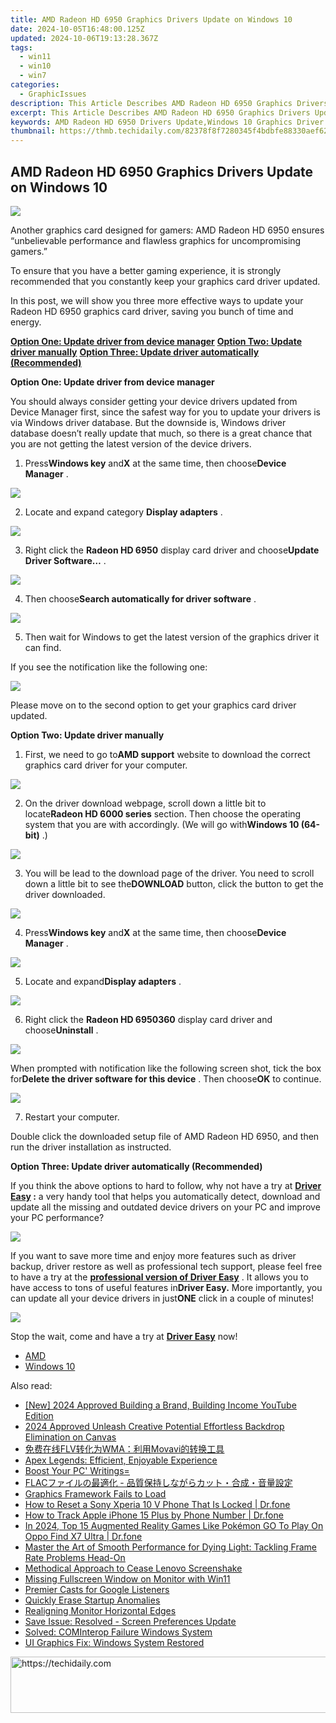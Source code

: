 ```yaml
---
title: AMD Radeon HD 6950 Graphics Drivers Update on Windows 10
date: 2024-10-05T16:48:00.125Z
updated: 2024-10-06T19:13:28.367Z
tags:
  - win11
  - win10
  - win7
categories:
  - GraphicIssues
description: This Article Describes AMD Radeon HD 6950 Graphics Drivers Update on Windows 10
excerpt: This Article Describes AMD Radeon HD 6950 Graphics Drivers Update on Windows 10
keywords: AMD Radeon HD 6950 Drivers Update,Windows 10 Graphics Driver Improvements,AMD Radeon HD Graphics Driver Updates for Gaming,Latest AMD GPU Updates for Windows Systems,Radeon HD 6950 Driver Patch Release Information,AMD Graphics Card Updates,Enhanced Radeon HD Graphics Driver Version for Windows 10
thumbnail: https://thmb.techidaily.com/82378f8f7280345f4bdbfe88330aef6297f2b5615d0df03562d4846b27ff387d.jpg
---
```


## AMD Radeon HD 6950 Graphics Drivers Update on Windows 10

![](https://images.drivereasy.com/wp-content/uploads/2017/01/img_587c9381d5cd7.jpg)
  
 Another graphics card designed for gamers: AMD Radeon HD 6950 ensures “unbelievable performance and flawless graphics for uncompromising gamers.”
  
 To ensure that you have a better gaming experience, it is strongly recommended that you constantly keep your graphics card driver updated.
  
 In this post, we will show you three more effective ways to update your Radeon HD 6950 graphics card driver, saving you bunch of time and energy.  
  
[**Option One: Update driver from device manager**](#1)
[**Option Two: Update driver manually**](#2)
[**Option Three: Update driver automatically (Recommended)**](#3)
  
 **Option One: Update driver from device manager**
  
 You should always consider getting your device drivers updated from Device Manager first, since the safest way for you to update your drivers is via Windows driver database. But the downside is, Windows driver database doesn’t really update that much, so there is a great chance that you are not getting the latest version of the device drivers.
  
 1) Press**Windows key** and**X** at the same time, then choose**Device Manager** .
  
![](https://images.drivereasy.com/wp-content/uploads/2017/01/img_586b799d15ed0.png)

 2) Locate and expand category **Display adapters** .
  
![](https://images.drivereasy.com/wp-content/uploads/2016/12/img_58633888b815f.jpg)

 3) Right click the **Radeon HD 6950**  display card driver and choose**Update Driver Software…** .  
  
![](https://images.drivereasy.com/wp-content/uploads/2016/12/img_58633adf15869.jpg)
  
 4) Then choose**Search automatically for driver software** .
  
![](https://images.drivereasy.com/wp-content/uploads/2016/12/img_58633bb7037e2.jpg)
  
 5) Then wait for Windows to get the latest version of the graphics driver it can find.
  
 If you see the notification like the following one:  
  
![](https://images.drivereasy.com/wp-content/uploads/2016/12/img_58633c3acc5d9.png)
  
 Please move on to the second option to get your graphics card driver updated.
  
 **Option Two: Update driver manually**
  
 1) First, we need to go to**AMD support** website to download the correct graphics card driver for your computer.
  
![](https://images.drivereasy.com/wp-content/uploads/2017/01/img_587c97e46d334.jpg)
  
 2) On the driver download webpage, scroll down a little bit to locate**Radeon HD 6000 series** section. Then choose the operating system that you are with accordingly. (We will go with**Windows 10 (64-bit)** .)

![](https://images.drivereasy.com/wp-content/uploads/2017/01/img_587c9803865c0.png)

 3) You will be lead to the download page of the driver. You need to scroll down a little bit to see the**DOWNLOAD** button, click the button to get the driver downloaded.  
  
![](https://images.drivereasy.com/wp-content/uploads/2017/01/img_587c9870672e8.jpg)

 4) Press**Windows key** and**X** at the same time, then choose**Device Manager** .
  
![](https://images.drivereasy.com/wp-content/uploads/2016/12/img_58633847649da.png)

 5) Locate and expand**Display adapters** .
  
![](https://images.drivereasy.com/wp-content/uploads/2016/12/img_58633888b815f.jpg)
  
 6) Right click the **Radeon HD 6950360** display card driver and choose**Uninstall** .
  
![](https://images.drivereasy.com/wp-content/uploads/2016/12/img_58633ead50985.jpg)

 When prompted with notification like the following screen shot, tick the box for**Delete the driver software for this device** . Then choose**OK** to continue.
  
![](https://images.drivereasy.com/wp-content/uploads/2016/12/img_5860d243e91ce.png)

 7) Restart your computer.
  
 Double click the downloaded setup file of AMD Radeon HD 6950, and then run the driver installation as instructed.
  
 **Option Three: Update driver automatically (Recommended)**
  
 If you think the above options to hard to follow, why not have a try at **[Driver Easy](https://tools.techidaily.com/drivereasy/download/) :** a very handy tool that helps you automatically detect, download and update all the missing and outdated device drivers on your PC and improve your PC performance?
  
![](https://images.drivereasy.com/wp-content/uploads/2017/04/img_58e89e907fb3f.png)

 If you want to save more time and enjoy more features such as driver backup, driver restore as well as professional tech support, please feel free to have a try at the [**professional version of Driver Easy**](https://tools.techidaily.com/drivereasy/download/) . It allows you to have access to tons of useful features in**Driver Easy.** More importantly, you can update all your device drivers in just**ONE** click in a couple of minutes!
  
![](https://images.drivereasy.com/wp-content/uploads/2017/04/img_58e89f1fa616d.jpg)
  
 Stop the wait, come and have a try at [**Driver Easy**](https://tools.techidaily.com/drivereasy/download/) now!

* [AMD](https://tools.techidaily.com/drivereasy/download/)
* [Windows 10](https://tools.techidaily.com/drivereasy/download/)

<ins class="adsbygoogle"
     style="display:block"
     data-ad-format="autorelaxed"
     data-ad-client="ca-pub-7571918770474297"
     data-ad-slot="1223367746"></ins>

<ins class="adsbygoogle"
     style="display:block"
     data-ad-client="ca-pub-7571918770474297"
     data-ad-slot="8358498916"
     data-ad-format="auto"
     data-full-width-responsive="true"></ins>

<span class="atpl-alsoreadstyle">Also read:</span>
<div><ul>
<li><a href="https://youtube-lab.techidaily.com/024-approved-building-a-brand-building-income-youtube-edition/"><u>[New] 2024 Approved Building a Brand, Building Income YouTube Edition</u></a></li>
<li><a href="https://some-approaches.techidaily.com/2024-approved-unleash-creative-potential-effortless-backdrop-elimination-on-canvas/"><u>2024 Approved Unleash Creative Potential Effortless Backdrop Elimination on Canvas</u></a></li>
<li><a href="https://technical-tips.techidaily.com/flvwmamovavi/"><u>免费在线FLV转化为WMA：利用Movavi的转换工具</u></a></li>
<li><a href="https://graphic-issues.techidaily.com/apex-legends-efficient-enjoyable-experience/"><u>Apex Legends: Efficient, Enjoyable Experience</u></a></li>
<li><a href="https://buynow-marvelous.techidaily.com/boost-your-pc-writings/"><u>Boost Your PC' Writings=</u></a></li>
<li><a href="https://blog-min.techidaily.com/1726026561613-flac/"><u>FLACファイルの最適化 - 品質保持しながらカット・合成・音量設定</u></a></li>
<li><a href="https://graphic-issues.techidaily.com/graphics-framework-fails-to-load/"><u>Graphics Framework Fails to Load</u></a></li>
<li><a href="https://techidaily.com/how-to-reset-a-sony-xperia-10-v-phone-that-is-locked-drfone-by-drfone-reset-android-reset-android/"><u>How to Reset a Sony Xperia 10 V Phone That Is Locked | Dr.fone</u></a></li>
<li><a href="https://ios-location-track.techidaily.com/how-to-track-apple-iphone-15-plus-by-phone-number-drfone-by-drfone-virtual-ios/"><u>How to Track Apple iPhone 15 Plus by Phone Number | Dr.fone</u></a></li>
<li><a href="https://android-pokemon-go.techidaily.com/in-2024-top-15-augmented-reality-games-like-pokemon-go-to-play-on-oppo-find-x7-ultra-drfone-by-drfone-virtual-android/"><u>In 2024, Top 15 Augmented Reality Games Like Pokémon GO To Play On Oppo Find X7 Ultra | Dr.fone</u></a></li>
<li><a href="https://win-blog.techidaily.com/master-the-art-of-smooth-performance-for-dying-light-tackling-frame-rate-problems-head-on/"><u>Master the Art of Smooth Performance for Dying Light: Tackling Frame Rate Problems Head-On</u></a></li>
<li><a href="https://graphic-issues.techidaily.com/methodical-approach-to-cease-lenovo-screenshake/"><u>Methodical Approach to Cease Lenovo Screenshake</u></a></li>
<li><a href="https://graphic-issues.techidaily.com/missing-fullscreen-window-on-monitor-with-win11/"><u>Missing Fullscreen Window on Monitor with Win11</u></a></li>
<li><a href="https://extra-lessons.techidaily.com/premier-casts-for-google-listeners/"><u>Premier Casts for Google Listeners</u></a></li>
<li><a href="https://graphic-issues.techidaily.com/quickly-erase-startup-anomalies/"><u>Quickly Erase Startup Anomalies</u></a></li>
<li><a href="https://graphic-issues.techidaily.com/realigning-monitor-horizontal-edges/"><u>Realigning Monitor Horizontal Edges</u></a></li>
<li><a href="https://graphic-issues.techidaily.com/save-issue-resolved-screen-preferences-update/"><u>Save Issue: Resolved - Screen Preferences Update</u></a></li>
<li><a href="https://graphic-issues.techidaily.com/solved-cominterop-failure-windows-system/"><u>Solved: COMInterop Failure Windows System</u></a></li>
<li><a href="https://graphic-issues.techidaily.com/ui-graphics-fix-windows-system-restored/"><u>UI Graphics Fix: Windows System Restored</u></a></li>
</ul></div>

<!-- affiliate ads begin -->
<a href="https://aligracehair.sjv.io/c/5597632/1925570/19272" target="_top" id="1925570">
  <img src="//a.impactradius-go.com/display-ad/19272-1925570" border="0" alt="https://techidaily.com" width="728" height="90"/>
</a>
<img height="0" width="0" src="https://aligracehair.sjv.io/i/5597632/1925570/19272" style="position:absolute;visibility:hidden;" border="0" />
<!-- affiliate ads end -->

